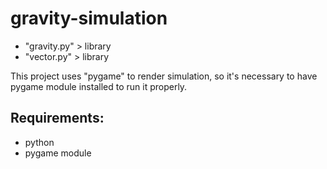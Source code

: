 # gravity-simulation

- "gravity.py"  > library
- "vector.py"   > library

This project uses "pygame" to render simulation, so it's necessary to have pygame module installed to run it properly.

## Requirements:
- python
- pygame module
